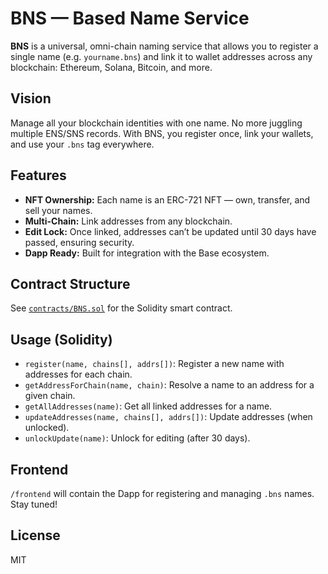 # BNS — Based Name Service

**BNS** is a universal, omni-chain naming service that allows you to register a single name (e.g. `yourname.bns`) and link it to wallet addresses across any blockchain: Ethereum, Solana, Bitcoin, and more.

## Vision

Manage all your blockchain identities with one name. No more juggling multiple ENS/SNS records. With BNS, you register once, link your wallets, and use your `.bns` tag everywhere.

## Features

- **NFT Ownership:** Each name is an ERC-721 NFT — own, transfer, and sell your names.
- **Multi-Chain:** Link addresses from any blockchain.
- **Edit Lock:** Once linked, addresses can’t be updated until 30 days have passed, ensuring security.
- **Dapp Ready:** Built for integration with the Base ecosystem.

## Contract Structure

See [`contracts/BNS.sol`](contracts/BNS.sol) for the Solidity smart contract.

## Usage (Solidity)

- `register(name, chains[], addrs[])`: Register a new name with addresses for each chain.
- `getAddressForChain(name, chain)`: Resolve a name to an address for a given chain.
- `getAllAddresses(name)`: Get all linked addresses for a name.
- `updateAddresses(name, chains[], addrs[])`: Update addresses (when unlocked).
- `unlockUpdate(name)`: Unlock for editing (after 30 days).

## Frontend

`/frontend` will contain the Dapp for registering and managing `.bns` names. Stay tuned!

## License

MIT
